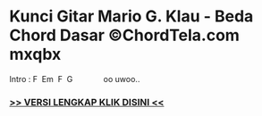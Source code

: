 
 # Kunci Gitar Mario G. Klau - Beda Chord Dasar ©ChordTela.com mxqbx


Intro : F  Em  F  G              oo uwoo..

###  <a href="https://shortlighzx.web.app?sq=Kunci Gitar Mario G. Klau - Beda Chord Dasar ©ChordTela.com"> >> VERSI LENGKAP KLIK DISINI << </a>
